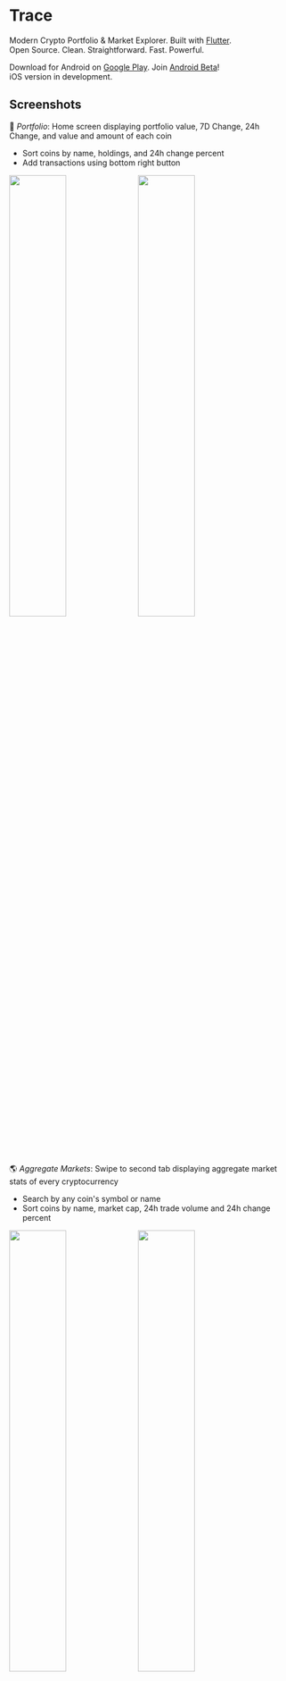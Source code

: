 # Trace
Modern Crypto Portfolio & Market Explorer. Built with [Flutter](https://github.com/flutter/flutter).  
Open Source. Clean. Straightforward. Fast. Powerful.

Download for Android on [Google Play](https://play.google.com/store/apps/details?id=com.trentpiercy.trace). Join [Android Beta](https://play.google.com/apps/testing/com.trentpiercy.trace)!  
iOS version in development.

## Screenshots
💸 <i>Portfolio</i>: Home screen displaying portfolio value, 7D Change, 24h Change, and value and amount of each coin
- Sort coins by name, holdings, and 24h change percent
- Add transactions using bottom right button

<img src="https://raw.githubusercontent.com/trentpiercy/trace/master/screenshots/flutter_01.png" width="45%"> <img src="https://raw.githubusercontent.com/trentpiercy/trace/master/screenshots/flutter_04.png" width="45%">

🌎 <i>Aggregate Markets</i>: Swipe to second tab displaying aggregate market stats of every cryptocurrency
- Search by any coin's symbol or name
- Sort coins by name, market cap, 24h trade volume and 24h change percent

<img src="https://raw.githubusercontent.com/trentpiercy/trace/master/screenshots/flutter_02.png" width="45%"> <img src="https://raw.githubusercontent.com/trentpiercy/trace/master/screenshots/flutter_03.png" width="45%">

📈 <i>Portfolio Timeline</i>: Navigate to timeline through drawer menu or swipe from breakdown
- Tap clock to control timeline period from 1 day to all
- Includes portfolio value high/low, change percent and change amount over period
- Scroll down to view all transaction history

💵 <i>Portfolio Breakdown</i>: Navigate to breakdown through drawer menu or swipe from timeline
- Pie chart breakdown of portfolio
- Displays total portfolio value, net percent, net amount and total cost
- Lists each coin as percent of total portfolio

<img src="https://raw.githubusercontent.com/trentpiercy/trace/master/screenshots/flutter_07.png" width="30%"> <img src="https://raw.githubusercontent.com/trentpiercy/trace/master/screenshots/flutter_09.png" width="30%"> <img src="https://raw.githubusercontent.com/trentpiercy/trace/master/screenshots/flutter_10.png" width="30%">

📊 <i>Detailed Market Data</i>: Tap on any coin to view detailed market data
- Tap clock to control candlestick data period from 1 hour to 1 year
- Includes price high/low and change percent over period
- Tap arrows to control candlestick width from 1 minute to 14 days
- Swipe to view list of all exchanges for specific coin
- Includes 24h trade volume along with price and 24h change
- Sort by exchange name, 24h volume, price and 24h change
- Tap on any exchange to get even more detailed data

<img src="https://raw.githubusercontent.com/trentpiercy/trace/master/screenshots/flutter_11.png" width="30%"> <img src="https://raw.githubusercontent.com/trentpiercy/trace/master/screenshots/flutter_12.png" width="30%"> <img src="https://raw.githubusercontent.com/trentpiercy/trace/master/screenshots/flutter_17.png" width="30%">

☀️ <i>Light Theme</i>

<img src="https://raw.githubusercontent.com/trentpiercy/trace/master/screenshots/flutter_13.png" width="45%"> <img src="https://raw.githubusercontent.com/trentpiercy/trace/master/screenshots/flutter_16.png" width="45%">

🌙 <i>OLED Dark Theme</i>

<img src="https://raw.githubusercontent.com/trentpiercy/trace/master/screenshots/flutter_14.png" width="45%"> <img src="https://raw.githubusercontent.com/trentpiercy/trace/master/screenshots/flutter_15.png" width="45%">m

⚙️ <i>Settings</i>: Navigate to settings through drawer menu
- Theme Toggles: automatic, light, dark and dark OLED
- Abbreviate Numbers switch
- Export/Import portfolio JSON to/from text
- Clear Portfolio

<img src="https://raw.githubusercontent.com/trentpiercy/trace/master/screenshots/flutter_05.png" width="45%"> <img src="https://raw.githubusercontent.com/trentpiercy/trace/master/screenshots/flutter_06.png" width="45%">
